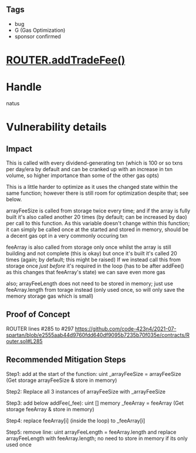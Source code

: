 ## Tags

- bug
- G (Gas Optimization)
- sponsor confirmed

# [ROUTER.addTradeFee()](https://github.com/code-423n4/2021-07-spartan-findings/issues/86) 

# Handle

natus


# Vulnerability details

## Impact    
This is called with every dividend-generating txn (which is 100 or so txns per day/era by default and can be cranked up with an increase in txn volume, so higher importance than some of the other gas opts) 
    
This is a little harder to optimize as it uses the changed state within the same function; however there is still room for optimization despite that; see below. 

arrayFeeSize is called from storage twice every time; and if the array is fully built it's also called another 20 times (by default; can be increased by dao) per call to this function. As this variable doesn't change within this function; it can simply be called once at the started and stored in memory, should be a decent gas opt in a very commonly occuring txn

feeArray is also called from storage only once whilst the array is still building and not complete (this is okay) but once it's built it's called 20 times (again; by default; this might be raised) If we instead call this from storage once *just before* it's required in the loop (has to be after addFee() as this changes that feeArray's state) we can save even more gas

also; arrayFeeLength does not need to be stored in memory; just use feeArray.length from torage instead (only used once, so will only save the memory storage gas which is small)
    
## Proof of Concept   
ROUTER lines #285 to #297
https://github.com/code-423n4/2021-07-spartan/blob/e2555aab44d9760fdd640df9095b7235b70f035e/contracts/Router.sol#L285
    
## Recommended Mitigation Steps   
Step1: add at the start of the function:
uint _arrayFeeSize = arrayFeeSize
(Get storage arrayFeeSize & store in memory)

Step2: Replace all 3 instances of arrayFeeSize with _arrayFeeSize

Step3: add below addFee(_fee):
uint [] memory _feeArray = feeArray
(Get storage feeArray & store in memory)

Step4: replace feeArray[i] (inside the loop) to _feeArray[i]

Step5: remove line:
uint arrayFeeLength = feeArray.length
and replace arrayFeeLength with feeArray.length; no need to store in memory if its only used once

